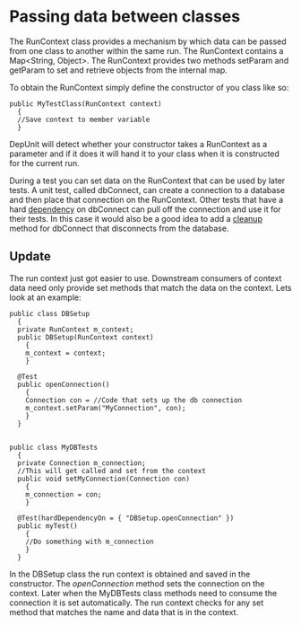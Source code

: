 # Passing data between classes #

The RunContext class provides a mechanism by which data can be passed from one class to another within the same run.  The RunContext contains a Map<String, Object>.  The RunContext provides two methods setParam and getParam to set and retrieve objects from the internal map.

To obtain the RunContext simply define the constructor of you class like so:
```
public MyTestClass(RunContext context)
  {
  //Save context to member variable
  }
```

DepUnit will detect whether your constructor takes a RunContext as a parameter and if it does it will hand it to your class when it is constructed for the current run.

During a test you can set data on the RunContext that can be used by later tests.  A unit test, called dbConnect, can create a connection to a database and then place that connection on the RunContext.  Other tests that have a hard [dependency](http://code.google.com/p/depunit/wiki/Dependencies) on dbConnect can pull off the connection and use it for their tests.  In this case it would also be a good idea to add a [cleanup](http://code.google.com/p/depunit/wiki/CleanupMethod) method for dbConnect that disconnects from the database.

## Update ##
The run context just got easier to use.  Downstream consumers of context data need only provide set methods that match the data on the context.  Lets look at an example:
```
public class DBSetup
  {
  private RunContext m_context;
  public DBSetup(RunContext context)
    {
    m_context = context;
    }

  @Test
  public openConnection()
    {
    Connection con = //Code that sets up the db connection
    m_context.setParam("MyConnection", con);
    }
  }


public class MyDBTests
  {
  private Connection m_connection;
  //This will get called and set from the context
  public void setMyConnection(Connection con)
    {
    m_connection = con;
    }

  @Test(hardDependencyOn = { "DBSetup.openConnection" })
  public myTest()
    {
    //Do something with m_connection
    }
  }
```

In the DBSetup class the run context is obtained and saved in the constructor.  The _openConnection_ method sets the connection on the context.  Later when the MyDBTests class methods need to consume the connection it is set automatically.  The run context checks for any set method that matches the name and data that is in the context.